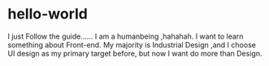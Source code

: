 # hello-world
I just Follow the guide……
I am a humanbeing ,hahahah.
I want to learn something about Front-end.
My majority is Industrial Design ,and I choose UI design as my primary target before, but now I want do more than Design.
